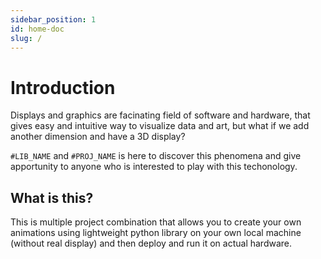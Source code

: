 ```yaml
---
sidebar_position: 1
id: home-doc
slug: /
---
```


# Introduction

Displays and graphics are facinating field of software and hardware, that gives easy and intuitive way to visualize data and art, but what if we add another dimension and have a 3D display?

`#LIB_NAME` and `#PROJ_NAME` is here to discover this phenomena and give apportunity to anyone who is interested to play with this techonology.

## What is this?

This is multiple project combination that allows you to create your own animations using lightweight python library on your own local machine (without real display) and then deploy and run it on actual hardware.
